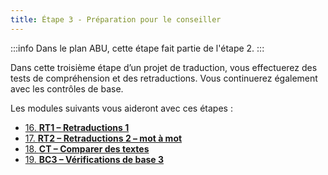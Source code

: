 ```yaml
---
title: Étape 3 - Préparation pour le conseiller
---
```

:::info
Dans le plan ABU, cette étape fait partie de l'étape 2.
:::

Dans cette troisième étape d’un projet de traduction, vous effectuerez des tests de compréhension et des retraductions. Vous continuerez également avec les contrôles de base.

Les modules suivants vous aideront avec ces étapes :

-   [16. **RT1 – Retraductions 1**](16.BT1.md)
-   [17. **RT2 – Retraductions 2 – mot à mot**](17.BT2.md)
-   [18. **CT – Comparer des textes**](18.CT.md)
-   [19. **BC3 – Vérifications de base 3**](19.BC3.md)
